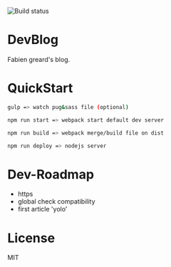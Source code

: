 ![Build status][travis-image]

# DevBlog
Fabien greard's blog.

# QuickStart

```sh
gulp => watch pug&sass file (optional)

npm run start => webpack start default dev server

npm run build => webpack merge/build file on dist

npm run deploy => nodejs server

```

# Dev-Roadmap

* https
* global check compatibility
* first article 'yolo'

# License

MIT

[travis-image]: https://travis-ci.org/FabienGreard/fabiengreard.svg?branch=master
